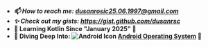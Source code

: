 - ***📫 How to reach me: dusanrosic25.06.1997@gmail.com***
- ***✨ Check out my gists: https://gist.github.com/dusanrsc***
- **🚀 Learning Kotlin Since "January 2025" 🚀**
- **🌊 Diving Deep Into: ![Android Icon](https://upload.wikimedia.org/wikipedia/commons/thumb/a/a4/Android_2023_3D_logo_and_wordmark.svg/797px-Android_2023_3D_logo_and_wordmark.svg.png)
[Android Operating System](https://en.wikipedia.org/wiki/Android_(operating_system)) 🌊**
